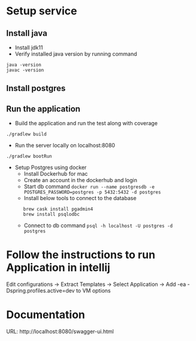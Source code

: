 # Setup service

## Install java
- Install jdk11
- Verify installed java version by running command
```shell script
java -version
javac -version
```

## Install postgres

## Run the application
- Build the application and run the test along with coverage
```shell script
./gradlew build
```
- Run the server locally on localhost:8080
```shell script
./gradlew bootRun
```

- Setup Postgres using docker
    - Install Dockerhub for mac
    - Create an account in the dockerhub and login
    - Start db command
    `docker run --name postgresdb -e POSTGRES_PASSWORD=postgres -p 5432:5432 -d postgres`
    - Install below tools to connect to the database
    ```
       brew cask install pgadmin4   
       brew install psqlodbc
    ```
    - Connect to db command
    `psql -h localhost -U postgres -d postgres` 
    
# Follow the instructions to run Application in intellij
Edit configurations -> Extract Templates -> Select Application -> Add -ea -Dspring.profiles.active=dev to VM options

# Documentation
URL: http://localhost:8080/swagger-ui.html    
